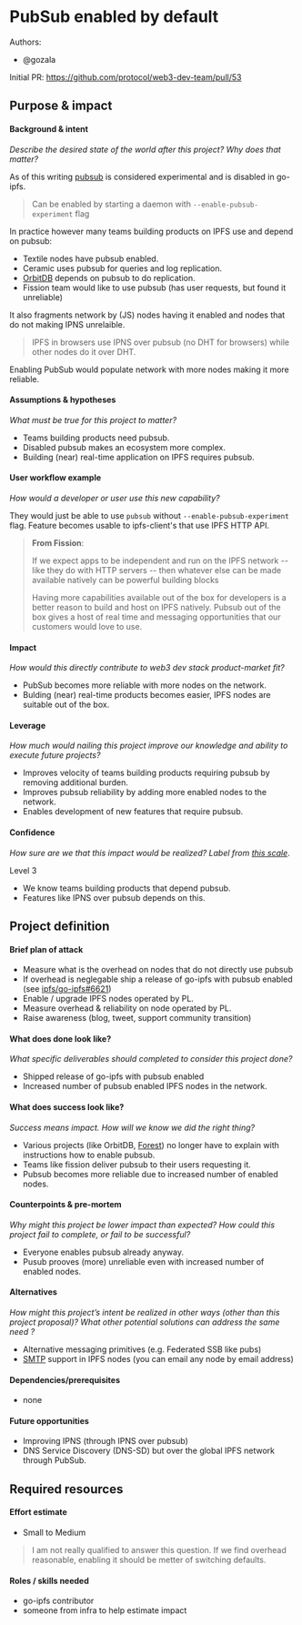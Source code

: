 # PubSub enabled by default

Authors:
- @gozala

Initial PR: https://github.com/protocol/web3-dev-team/pull/53

<!--
This template is for a proposal/brief/pitch for a significant project to be undertaken by a Web3 Dev project team.
The goal of project proposals is to help us decide which work to take on, which things are more valuable than other things.
-->
<!--
A proposal should contain enough detail for others to understand how this project contributes to our team’s mission of product-market fit
for our unified stack of protocols, what is included in scope of the project, where to get started if a project team were to take this on,
and any other information relevant for prioritizing this project against others.
It does not need to describe the work in much detail. Most technical design and planning would take place after a proposal is adopted.
Good project scope aims for ~3-5 engineers for 1-3 months (though feel free to suggest larger-scoped projects anyway). 
Projects do not include regular day-to-day maintenance and improvement work, e.g. on testing, tooling, validation, code clarity, refactors for future capability, etc.
-->
<!--
For ease of discussion in PRs, consider breaking lines after every sentence or long phrase.
-->



## Purpose &amp; impact 
#### Background &amp; intent
_Describe the desired state of the world after this project? Why does that matter?_
<!--
Outline the status quo, including any relevant context on the problem you’re seeing that this project should solve.
Wherever possible, include pains or problems that you’ve seen users experience to help motivate why solving this problem works towards top-line objectives.
-->

As of this writing [pubsub][IPFS pubsub] is considered experimental and is disabled in go-ipfs.

> Can be enabled by starting a daemon with `--enable-pubsub-experiment` flag

In practice however many teams building products on IPFS use and depend on pubsub:

- Textile nodes have pubsub enabled.
- Ceramic uses pubsub for queries and log replication.
- [OrbitDB][] depends on pubsub to do replication.
- Fission team would like to use pubsub (has user requests, but found it unreliable)

It also fragments network by (JS) nodes having it enabled and nodes that do not making IPNS unrelaible.

> IPFS in browsers use IPNS over pubsub (no DHT for browsers) while other nodes do it over DHT.

Enabling PubSub would populate network with more nodes making it more reliable.



#### Assumptions &amp; hypotheses
_What must be true for this project to matter?_
<!--(bullet list)-->

- Teams building products need pubsub.
- Disabled pubsub makes an ecosystem more complex.
- Building (near) real-time application on IPFS requires pubsub.

#### User workflow example
_How would a developer or user use this new capability?_
<!--(short paragraph)-->

They would just be able to use `pubsub` without `--enable-pubsub-experiment` flag. Feature becomes usable to ipfs-client's that use IPFS HTTP API.

> **From Fission**:
> 
> If we expect apps to be independent and run on the IPFS network -- like they do with HTTP servers -- then whatever else can be made available natively can be powerful building blocks
>
> Having more capabilities available out of the box for developers is a better reason to build and host on IPFS natively. Pubsub out of the box gives a host of real time and messaging opportunities that our customers would love to use.

#### Impact
_How would this directly contribute to web3 dev stack product-market fit?_

<!--
Explain how this addresses known challenges or opportunities.
What awesome potential impact/outcomes/results will we see if we nail this project?
-->

- PubSub becomes more reliable with more nodes on the network.
- Bulding (near) real-time products becomes easier, IPFS nodes are suitable out of the box.

#### Leverage
_How much would nailing this project improve our knowledge and ability to execute future projects?_

<!--
Explain the opportunity or leverage point for our subsequent velocity/impact (e.g. by speeding up development, enabling more contributors, etc)
-->

- Improves velocity of teams building products requiring pubsub by removing additional burden.
- Improves pubsub reliability by adding more enabled nodes to the network.
- Enables development of new features that require pubsub.

#### Confidence
_How sure are we that this impact would be realized? Label from [this scale](https://medium.com/@nimay/inside-product-introduction-to-feature-priority-using-ice-impact-confidence-ease-and-gist-5180434e5b15)_.

<!--Explain why this rating-->

Level 3

- We know teams building products that depend pubsub.
- Features like IPNS over pubsub depends on this.


## Project definition
#### Brief plan of attack

<!--Briefly describe the milestones/steps/work needed for this project-->

- Measure what is the overhead on nodes that do not directly use pubsub
- If overhead is neglegable ship a release of go-ipfs with pubsub enabled (see [ipfs/go-ipfs#6621][])
- Enable / upgrade IPFS nodes operated by PL.
- Measure overhead & reliability on node operated by PL.
- Raise awareness (blog, tweet, support community transition)

#### What does done look like?
_What specific deliverables should completed to consider this project done?_

- Shipped release of go-ipfs with pubsub enabled
- Increased number of pubsub enabled IPFS nodes in the network.

####  What does success look like?
_Success means impact. How will we know we did the right thing?_

- Various projects (like OrbitDB, [Forest](https://github.com/forestpm/forest)) no longer have to explain with instructions how to enable pubsub.
- Teams like fission deliver pubsub to their users requesting it.
- Pubsub becomes more reliable due to increased number of enabled nodes. 


<!--
Provide success criteria. These might include particular metrics, desired changes in the types of bug reports being filed, desired changes in qualitative user feedback (measured via surveys, etc), etc.
-->

#### Counterpoints &amp; pre-mortem
_Why might this project be lower impact than expected? How could this project fail to complete, or fail to be successful?_

- Everyone enables pubsub already anyway.
- Pusub prooves (more) unreliable even with increased number of enabled nodes.

#### Alternatives
_How might this project’s intent be realized in other ways (other than this project proposal)? What other potential solutions can address the same need ?_

- Alternative messaging primitives (e.g. Federated SSB like pubs)
- [SMTP][] support in IPFS nodes (you can email any node by email address)

#### Dependencies/prerequisites
<!--List any other projects that are dependencies/prerequisites for this project that is being pitched.-->

- none

#### Future opportunities
<!--What future projects/opportunities could this project enable?-->

- Improving IPNS (through IPNS over pubsub)
- DNS Service Discovery (DNS-SD) but over the global IPFS network through PubSub.

## Required resources

#### Effort estimate
<!--T-shirt size rating of the size of the project. If the project might require external collaborators/teams, please note in the roles/skills section below). 
For a team of 3-5 people with the appropriate skills:
- Small, 1-2 weeks
- Medium, 3-5 weeks
- Large, 6-10 weeks
- XLarge, >10 weeks
Describe any choices and uncertainty in this scope estimate. (E.g. Uncertainty in the scope until design work is complete, low uncertainty in execution thereafter.)
-->

- Small to Medium

> I am not really qualified to answer this question. If we find overhead reasonable, enabling it should be metter of switching defaults.

#### Roles / skills needed
<!--Describe the knowledge/skill-sets and team that are needed for this project (e.g. PM, docs, protocol or library expertise, design expertise, etc.). If this project could be externalized to the community or a team outside PL's direct employment, please note that here.-->

- go-ipfs contributor
- someone from infra to help estimate impact

[IPFS pubsub]:https://docs.libp2p.io/concepts/publish-subscribe/
[OrbitDB]:https://github.com/orbitdb/orbit-db
[ipfs/go-ipfs#6621]:https://github.com/ipfs/go-ipfs/issues/6621
[SMTP]:https://en.wikipedia.org/wiki/Simple_Mail_Transfer_Protocol
